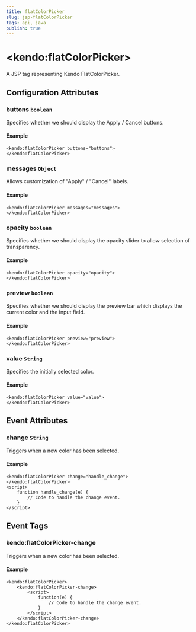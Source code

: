```yaml
---
title: flatColorPicker
slug: jsp-flatColorPicker
tags: api, java
publish: true
---
```


# \<kendo:flatColorPicker\>
A JSP tag representing Kendo FlatColorPicker.

## Configuration Attributes

### buttons `boolean`

Specifies whether we should display the Apply / Cancel buttons.

#### Example
    <kendo:flatColorPicker buttons="buttons">
    </kendo:flatColorPicker>

### messages `Object`

Allows customization of "Apply" / "Cancel" labels.

#### Example
    <kendo:flatColorPicker messages="messages">
    </kendo:flatColorPicker>

### opacity `boolean`

Specifies whether we should display the opacity slider to allow
selection of transparency.

#### Example
    <kendo:flatColorPicker opacity="opacity">
    </kendo:flatColorPicker>

### preview `boolean`

Specifies whether we should display the preview bar which displays the
current color and the input field.

#### Example
    <kendo:flatColorPicker preview="preview">
    </kendo:flatColorPicker>

### value `String`

Specifies the initially selected color.

#### Example
    <kendo:flatColorPicker value="value">
    </kendo:flatColorPicker>


## Event Attributes

### change `String`

Triggers when a new color has been selected.

#### Example
    <kendo:flatColorPicker change="handle_change">
    </kendo:flatColorPicker>
    <script>
        function handle_change(e) {
            // Code to handle the change event.
        }
    </script>

## Event Tags

### kendo:flatColorPicker-change

Triggers when a new color has been selected.

#### Example
    <kendo:flatColorPicker>
        <kendo:flatColorPicker-change>
            <script>
                function(e) {
                    // Code to handle the change event.
                }
            </script>
        </kendo:flatColorPicker-change>
    </kendo:flatColorPicker>

